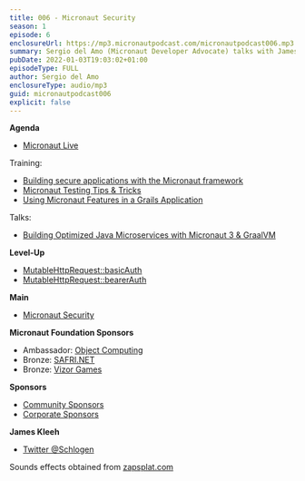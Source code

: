 ```yaml
---
title: 006 - Micronaut Security
season: 1
episode: 6
enclosureUrl: https://mp3.micronautpodcast.com/micronautpodcast006.mp3
summary: Sergio del Amo (Micronaut Developer Advocate) talks with James Kleeh (Micronaut development lead) about Micronaut Security.
pubDate: 2022-01-03T19:03:02+01:00
episodeType: FULL
author: Sergio del Amo
enclosureType: audio/mp3
guid: micronautpodcast006
explicit: false
---
```


**Agenda**

- [Micronaut Live](https://twitch.tv/micronautfw)

Training:

- [Building secure applications with the Micronaut framework](https://objectcomputing.com/services/training/catalog/micronaut-training/micronaut-security-deep-dive)
- [Micronaut Testing Tips & Tricks](https://objectcomputing.com/services/training/catalog/micronaut-training/micronaut-testing)
- [Using Micronaut Features in a Grails Application](https://objectcomputing.com/services/training/catalog/grails/micronaut-and-grails)

Talks:

- [Building Optimized Java Microservices with Micronaut 3 & GraalVM](https://www.jfokus.se/talks/790)

**Level-Up**

- [MutableHttpRequest::basicAuth](https://docs.micronaut.io/latest/api/io/micronaut/http/MutableHttpRequest.html#basicAuth-java.lang.CharSequence-java.lang.CharSequence-)
- [MutableHttpRequest::bearerAuth](https://docs.micronaut.io/latest/api/io/micronaut/http/MutableHttpRequest.html#bearerAuth-java.lang.CharSequence-)

**Main**

- [Micronaut Security](https://micronaut-projects.github.io/micronaut-security/latest/guide/)

**Micronaut Foundation Sponsors**

- Ambassador: [Object Computing](https://objectcomputing.com)
- Bronze: [SAFRI.NET](https://www.safri.net/)
- Bronze: [Vizor Games](https://vizor-interactive.com/en/)

**Sponsors**

- [Community Sponsors](https://micronaut.io/foundation/community-sponsorship/)
- [Corporate Sponsors](https://micronaut.io/foundation/corporate-sponsorship/)

**James Kleeh**

- [Twitter @Schlogen](http://twitter.com/schlogen)

Sounds effects obtained from [zapsplat.com](https:/zapsplat.com)
